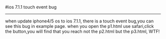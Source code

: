 #ios 7.1.1 touch event bug
________________
when update iphone4/5 os to ios 7.1.1, there is a touch event bug,you can see this bug in example page.
when you open the p1.html use safari,click the button,you will find that you reach not the p2.html but the p3.html, WTF!